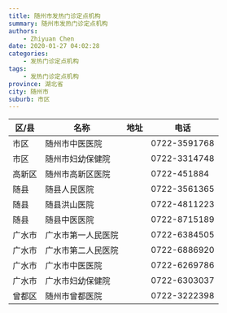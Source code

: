 ```yaml
---
title: 随州市发热门诊定点机构
summary: 随州市发热门诊定点机构
authors: 
    - Zhiyuan Chen
date: 2020-01-27 04:02:28
categories: 
    - 发热门诊定点机构
tags: 
    - 发热门诊定点机构
province: 湖北省
city: 随州市
suburb: 市区
---
```


|  区/县  |  名称  |  地址  |  电话  |
|------|-------|------|------|
|  市区  |  随州市中医医院  |    |  0722-3591768  
|  市区  |  随州市妇幼保健院  |    |  0722-3314748  
|  高新区  |  随州市高新区医院  |    |  0722-451884  
|  随县  |  随县人民医院  |    |  0722-3561365  
|  随县  |  随县洪山医院  |    |  0722-4811223  
|  随县  |  随县中医医院  |    |  0722-8715189  
|  广水市  |  广水市第一人民医院  |    |  0722-6384505  
|  广水市  |  广水市第二人民医院  |    |  0722-6886920  
|  广水市  |  广水市中医医院  |    |  0722-6269786  
|  广水市  |  广水市妇幼保健院  |    |  0722-6303037  
|  曾都区  |  随州市曾都医院  |    |  0722-3222398  

